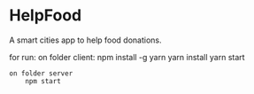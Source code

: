 # HelpFood
 A smart cities app to help food donations.


for run:
    on folder client:
        npm install -g yarn
        yarn install
        yarn start

    on folder server
        npm start